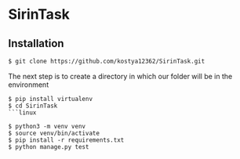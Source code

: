 # SirinTask
## Installation
```bash
$ git clone https://github.com/kostya12362/SirinTask.git
```

The next step is to create a directory in which our folder will be in the environment
```linux
$ pip install virtualenv
$ cd SirinTask
```linux

$ python3 -m venv venv
$ source venv/bin/activate
$ pip install -r requirements.txt
$ python manage.py test

